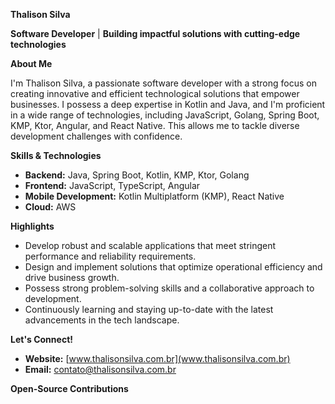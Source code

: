 **Thalison Silva** ‍

**Software Developer** | **Building impactful solutions with cutting-edge technologies** 

**About Me**

I'm Thalison Silva, a passionate software developer with a strong focus on creating innovative and efficient technological solutions that empower businesses. I possess a deep expertise in Kotlin and Java, and I'm proficient in a wide range of technologies, including JavaScript, Golang, Spring Boot, KMP, Ktor, Angular, and React Native. This allows me to tackle diverse development challenges with confidence.

**Skills & Technologies**

* **Backend:** Java, Spring Boot, Kotlin, KMP, Ktor, Golang
* **Frontend:** JavaScript, TypeScript, Angular
* **Mobile Development:** Kotlin Multiplatform (KMP), React Native
* **Cloud:** AWS

**Highlights**

* Develop robust and scalable applications that meet stringent performance and reliability requirements.
* Design and implement solutions that optimize operational efficiency and drive business growth.
* Possess strong problem-solving skills and a collaborative approach to development.
* Continuously learning and staying up-to-date with the latest advancements in the tech landscape.

**Let's Connect!**

* **Website:** [www.thalisonsilva.com.br](www.thalisonsilva.com.br)
* **Email:** [contato@thalisonsilva.com.br](contato@thalisonsilva.com.br)

**Open-Source Contributions**
